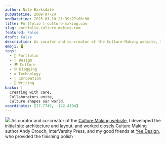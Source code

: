 ```yaml
---
author: Nate Barksdale
pubDatetime: 2008-07-24
modDatetime: 2025-03-10 21:39:27+00:00
title: Portfolio | culture-making.com
slug: portfolio-culture-making-com
featured: False
draft: False
description: As curator and co-creator of the Culture Making website, I developed the initial site architecture and layout in collaboration with Andy Crouch and Yee Design. Geolocation coordinates
emoji: 🖥️
tags:
  - 📁 Portfolio
  - 💡 Design
  - 🌍 Culture
  - 🌐 Blogging
  - ⚙️ Technology
  - 💡 Innovation
  - 📝 Writing
haiku: |
  Creating with care,  
  Collaborators unite,  
  Culture shapes our world.
coordinates: [37.7749, -122.4194]
---
```


![](@assets/images/cm_mac_530.jpg) As curator and co-creator of the [Culture Making website](http://www.culture-making.com), I developed the initial site architecture and layout, and worked closely Culture Making author Andy Crouch, InterVarsity Press, and my good friends at [Yee Design](http://www.yeedesign.com), who provided the finishing polish
